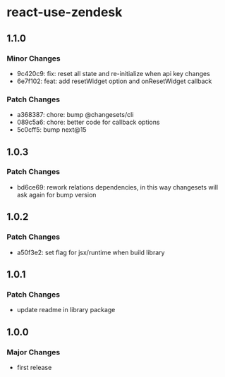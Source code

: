 # react-use-zendesk

## 1.1.0

### Minor Changes

- 9c420c9: fix: reset all state and re-initialize when api key changes
- 6e7f102: feat: add resetWidget option and onResetWidget callback

### Patch Changes

- a368387: chore: bump @changesets/cli
- 089c5a6: chore: better code for callback options
- 5c0cff5: bump next@15

## 1.0.3

### Patch Changes

- bd6ce69: rework relations dependencies, in this way changesets will ask again for bump version

## 1.0.2

### Patch Changes

- a50f3e2: set flag for jsx/runtime when build library

## 1.0.1

### Patch Changes

- update readme in library package

## 1.0.0

### Major Changes

- first release
